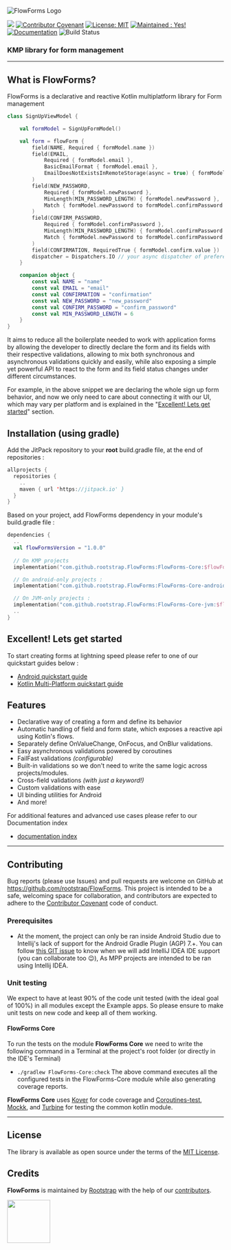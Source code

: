 ![FlowForms Logo](https://github.com/rootstrap/FlowForms/blob/pages/docs/images/logotype-FlowForms-small-background.png?raw=true)

[![](https://jitpack.io/v/rootstrap/FlowForms.svg)](https://jitpack.io/#rootstrap/FlowForms) [![Contributor Covenant](https://img.shields.io/badge/Contributor%20Covenant-2.1-4baaaa.svg)](code_of_conduct.md) [![License: MIT](https://img.shields.io/badge/License-MIT-yellow.svg)](https://opensource.org/licenses/MIT) [![Maintained : Yes!](https://img.shields.io/badge/Maintained%3F-yes-green.svg)](https://github.com/rootstrap/FlowForms/graphs/commit-activity) [![Documentation](https://readthedocs.org/projects/ansicolortags/badge/?version=latest)](https://rootstrap.github.io/FlowForms/) ![Build Status](https://github.com/rootstrap/FlowForms/actions/workflows/gradle.yml/badge.svg)

### KMP library for form management

---

## What is FlowForms?
FlowForms is a declarative and reactive Kotlin multiplatform library for Form management

```kotlin
class SignUpViewModel {

    val formModel = SignUpFormModel()

    val form = flowForm {
        field(NAME, Required { formModel.name })
        field(EMAIL,
            Required { formModel.email },
            BasicEmailFormat { formModel.email },
            EmailDoesNotExistsInRemoteStorage(async = true) { formModel.email }
        )
        field(NEW_PASSWORD,
            Required { formModel.newPassword },
            MinLength(MIN_PASSWORD_LENGTH) { formModel.newPassword },
            Match { formModel.newPassword to formModel.confirmPassword } on CONFIRM_PASSWORD 
        )
        field(CONFIRM_PASSWORD,
            Required { formModel.confirmPassword },
            MinLength(MIN_PASSWORD_LENGTH) { formModel.confirmPassword },
            Match { formModel.newPassword to formModel.confirmPassword }
        )
        field(CONFIRMATION, RequiredTrue { formModel.confirm.value })
        dispatcher = Dispatchers.IO // your async dispatcher of preference, this one is from Android
    }

    companion object {
        const val NAME = "name"
        const val EMAIL = "email"
        const val CONFIRMATION = "confirmation"
        const val NEW_PASSWORD = "new_password"
        const val CONFIRM_PASSWORD = "confirm_password"
        const val MIN_PASSWORD_LENGTH = 6
    }
}
```

It aims to reduce all the boilerplate needed to work with application forms by allowing the developer to directly declare the form and its fields with their respective validations, allowing to mix both synchronous and asynchronous validations quickly and easily, while also exposing a simple yet powerful API to react to the form and its field status changes under different circumstances.

For example, in the above snippet we are declaring the whole sign up form behavior, and now we only need to care about connecting it with our UI, which may  vary per platform and is explained in the "[Excellent! Lets get started](excellent-lets-get-started)" section.

## Installation (using gradle)
Add the JitPack repository to your **root** build.gradle file, at the end of repositories :
```kotlin
allprojects {
  repositories {
    ..
    maven { url 'https://jitpack.io' }
  }
}
```

Based on your project, add FlowForms dependency in your module's build.gradle file :
```kotlin
dependencies {
  ..
  val flowFormsVersion = "1.0.0"
    
  // On KMP projects
  implementation("com.github.rootstrap.FlowForms:FlowForms-Core:$flowFormsVersion")

  // On android-only projects :
  implementation("com.github.rootstrap.FlowForms:FlowForms-Core-android:$flowFormsVersion")

  // On JVM-only projects :
  implementation("com.github.rootstrap.FlowForms:FlowForms-Core-jvm:$flowFormsVersion")
  ..
}
```

## Excellent! Lets get started
To start creating forms at lightning speed please refer to one of our quickstart guides below :
 - [Android quickstart guide](https://rootstrap.github.io/FlowForms/pages/android-quickstart)
 - [Kotlin Multi-Platform quickstart guide](https://rootstrap.github.io/FlowForms/pages/kmp-quickstart)

## Features
 - Declarative way of creating a form and define its behavior
 - Automatic handling of field and form state, which exposes a reactive api using Kotlin's flows.
 - Separately define OnValueChange, OnFocus, and OnBlur validations.
 - Easy asynchronous validations powered by coroutines
 - FailFast validations _(configurable)_
 - Built-in validations so we don't need to write the same logic across projects/modules.
 - Cross-field validations _(with just a keyword!)_
 - Custom validations with ease
 - UI binding utilities for Android
 - And more!

For additional features and advanced use cases please refer to our Documentation index
 - [documentation index](https://rootstrap.github.io/FlowForms/pages/documentation-index)

---

## Contributing
Bug reports (please use Issues) and pull requests are welcome on GitHub at https://github.com/rootstrap/FlowForms. This project is intended to be a safe, welcoming space for collaboration, and contributors are expected to adhere to the [Contributor Covenant](http://contributor-covenant.org) code of conduct.

### Prerequisites
- At the moment, the project can only be ran inside Android Studio due to Intellij's lack of support for the Android Gradle Plugin (AGP) 7.+. You can follow [this GIT issue](https://github.com/rootstrap/FlowForms/issues/9) to know when we will add IntelliJ IDEA IDE support (you can collaborate too 😉), As MPP projects are intended to be ran using Intellij IDEA.

### Unit testing

We expect to have at least 90% of the code unit tested (with the ideal goal of 100%) in all modules except the Example apps. So please ensure to make unit tests on new code and keep all of them working.

#### FlowForms Core
To run the tests on the module **FlowForms Core** we need to write the following command in a Terminal at the project's root folder (or directly in the IDE's Terminal)
- `./gradlew FlowForms-Core:check`
The above command executes all the configured tests in the FlowForms-Core module while also generating coverage reports.

**FlowForms Core** uses [Kover](https://github.com/Kotlin/kotlinx-kover) for code coverage and [Coroutines-test](https://github.com/Kotlin/kotlinx.coroutines/blob/master/kotlinx-coroutines-test/README.md), [Mockk](https://github.com/mockk/mockk), and [Turbine](https://github.com/cashapp/turbine) for testing the common kotlin module.

---

## License
The library is available as open source under the terms of the [MIT License](https://opensource.org/licenses/MIT).

## Credits
**FlowForms** is maintained by [Rootstrap](http://www.rootstrap.com) with the help of our [contributors](https://github.com/rootstrap/FlowForms/contributors).

[<img src="https://s3-us-west-1.amazonaws.com/rootstrap.com/img/rs.png" width="100"/>](http://www.rootstrap.com)

